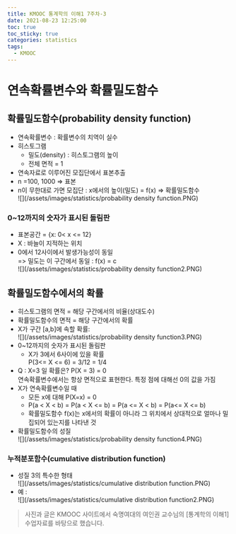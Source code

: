 ```yaml
---
title: KMOOC 통계학의 이해1 7주차-3
date: 2021-08-23 12:25:00
toc: true
toc_sticky: true
categories: statistics
tags:
  - KMOOC
---
```


# 연속확률변수와 확률밀도함수

## 확률밀도함수(probability density function)
- 연속확률변수 : 확률변수의 치역이 실수
- 히스토그램
  - 밀도(density) : 히스토그램의 높이
  - 전체 면적  = 1
- 연속자료로 이루어진 모집단에서 표본추출
- n =100, 1000 => 표본
- n이 무한대로 가면 모집단 : x에서의 높이(밀도) = f(x) => 확률밀도함수  
![](/assets/images/statistics/probability density function.PNG)

### 0~12까지의 숫자가 표시된 돌림판
- 표본공간 = {x: 0< x <= 12}
- X : 바늘이 지적하는 위치
- 0에서 12사이에서 발생가능성이 동일  
=> 밀도는 이 구간에서 동일 : f(x) = c  
![](/assets/images/statistics/probability density function2.PNG)

## 확률밀도함수에서의 확률
  - 히스토그램의 면적 = 해당 구간에서의 비율(상대도수)
  - 확률밀도함수의 면적 = 해당 구간에서의 확률
  - X가 구간 [a,b]에 속할 확률:  
![](/assets/images/statistics/probability density function3.PNG)
  - 0~12까지의 숫자가 표시된 돌림판
    - X가 3에서 6사이에 있을 확률  
    P(3<= X <= 6) = 3/12 = 1/4
- Q : X=3 일 확률은? P(X = 3) = 0  
연속확률변수에서는 항상 면적으로 표현한다. 특정 점에 대해선 0의 값을 가짐
- X가 연속확률변수일 때
  - 모든 x에 대해 P(X=x) = 0
  - P(a < X < b) = P(a < X <= b) = P(a <= X < b) = P(a<= X <= b)
  - 확률밀도함수 f(x)는 x에서의 확률이 아니라 그 위치에서 상대적으로 얼마나 밀집되어 있는지를 나타낸 것
- 확률밀도함수의 성질  
![](/assets/images/statistics/probability density function4.PNG)

### 누적분포함수(cumulative distribution function)
- 성질 3의 특수한 형태  
![](/assets/images/statistics/cumulative distribution function.PNG)
- 예 :   
![](/assets/images/statistics/cumulative distribution function2.PNG)

> 사진과 글은 KMOOC 사이트에서 숙명여대의 여인권 교수님의 [통계학의 이해1] 수업자료를 바탕으로 했습니다.  
